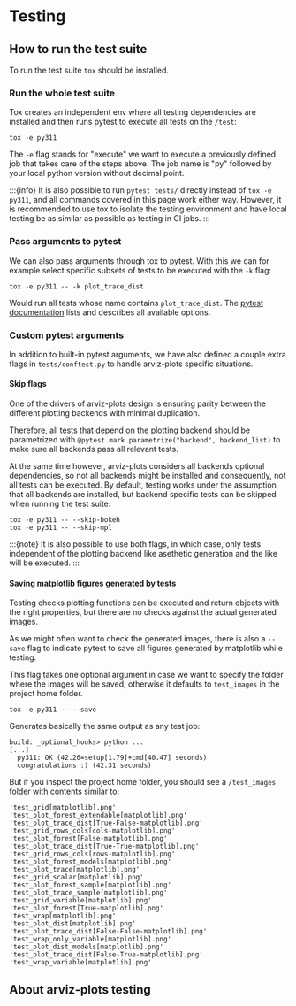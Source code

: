 # Testing

## How to run the test suite

To run the test suite `tox` should be installed.

### Run the whole test suite
Tox creates an independent env where all testing dependencies are installed
and then runs pytest to execute all tests on the `/test`:

```console
tox -e py311
```

The `-e` flag stands for "execute" we want to execute a previously defined job that
takes care of the steps above. The job name is "py" followed by your local python
version without decimal point.

:::{info}
It is also possible to run `pytest tests/` directly instead of `tox -e py311`,
and all commands covered in this page work either way. However, it is recommended
to use tox to isolate the testing environment and have local testing be as similar
as possible as testing in CI jobs.
:::

### Pass arguments to pytest
We can also pass arguments through tox to pytest. With this we can for example
select specific subsets of tests to be executed with the `-k` flag:

```console
tox -e py311 -- -k plot_trace_dist
```

Would run all tests whose name contains `plot_trace_dist`.
The [pytest documentation](https://docs.pytest.org/en/stable/reference/reference.html#command-line-flags)
lists and describes all available options.

### Custom pytest arguments
In addition to built-in pytest arguments, we have also defined a couple extra flags
in `tests/conftest.py` to handle arviz-plots specific situations.

#### Skip flags
One of the drivers of arviz-plots design is ensuring parity between the different
plotting backends with minimal duplication.

Therefore, all tests that depend on the plotting backend should be parametrized
with `@pytest.mark.parametrize("backend", backend_list)` to make sure all backends
pass all relevant tests.

At the same time however, arviz-plots considers all backends optional dependencies,
so not all backends might be installed and consequently, not all tests can be executed.
By default, testing works under the assumption that all backends are installed,
but backend specific tests can be skipped when running the test suite:

```console
tox -e py311 -- --skip-bokeh
tox -e py311 -- --skip-mpl
```

:::{note} It is also possible to use both flags, in which case, only tests
independent of the plotting backend like asethetic generation and the like
will be executed.
:::

#### Saving matplotlib figures generated by tests
Testing checks plotting functions can be executed and return objects with the
right properties, but there are no checks against the actual generated images.

As we might often want to check the generated images, there is also a `--save`
flag to indicate pytest to save all figures generated by matplotlib while testing.

This flag takes one optional argument in case we want to specify the folder where
the images will be saved, otherwise it defaults to `test_images` in the project
home folder.

```console
tox -e py311 -- --save
```

Generates basically the same output as any test job:

```
build: _optional_hooks> python ...
[...]
  py311: OK (42.26=setup[1.79]+cmd[40.47] seconds)
  congratulations :) (42.31 seconds)
```

But if you inspect the project home folder, you should see a `/test_images` folder
with contents similar to:

```
'test_grid[matplotlib].png'                            'test_plot_forest_extendable[matplotlib].png'        'test_plot_trace_dist[True-False-matplotlib].png'
'test_grid_rows_cols[cols-matplotlib].png'             'test_plot_forest[False-matplotlib].png'             'test_plot_trace_dist[True-True-matplotlib].png'
'test_grid_rows_cols[rows-matplotlib].png'             'test_plot_forest_models[matplotlib].png'            'test_plot_trace[matplotlib].png'
'test_grid_scalar[matplotlib].png'                     'test_plot_forest_sample[matplotlib].png'            'test_plot_trace_sample[matplotlib].png'
'test_grid_variable[matplotlib].png'                   'test_plot_forest[True-matplotlib].png'              'test_wrap[matplotlib].png'
'test_plot_dist[matplotlib].png'                       'test_plot_trace_dist[False-False-matplotlib].png'   'test_wrap_only_variable[matplotlib].png'
'test_plot_dist_models[matplotlib].png'                'test_plot_trace_dist[False-True-matplotlib].png'    'test_wrap_variable[matplotlib].png'
```

## About arviz-plots testing
